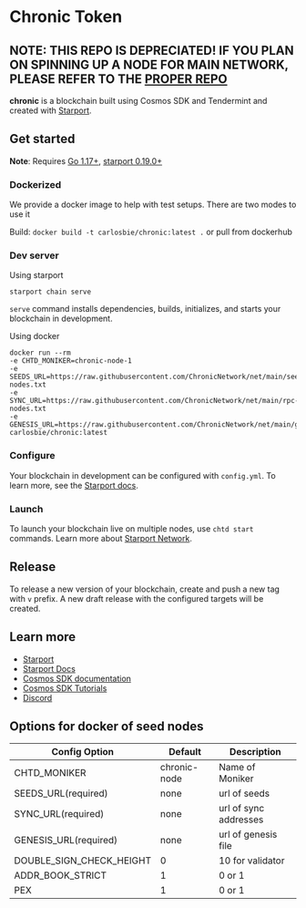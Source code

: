 # Chronic Token
## NOTE: THIS REPO IS DEPRECIATED! IF YOU PLAN ON SPINNING UP A NODE FOR MAIN NETWORK, PLEASE REFER TO THE [PROPER REPO](https://github.com/ChronicNetwork/cht)
**chronic** is a blockchain built using Cosmos SDK and Tendermint and created with [Starport](https://github.com/tendermint/starport).

## Get started

**Note**: Requires [Go 1.17+](https://golang.org/dl/), [starport 0.19.0+](https://starport.com/)

### Dockerized

We provide a docker image to help with test setups. There are two modes to use it

Build: `docker build -t carlosbie/chronic:latest .`  or pull from dockerhub

### Dev server
Using starport
```
starport chain serve
```

`serve` command installs dependencies, builds, initializes, and starts your blockchain in development.

Using docker
```
docker run --rm
-e CHTD_MONIKER=chronic-node-1
-e SEEDS_URL=https://raw.githubusercontent.com/ChronicNetwork/net/main/seed-nodes.txt
-e SYNC_URL=https://raw.githubusercontent.com/ChronicNetwork/net/main/rpc-nodes.txt
-e GENESIS_URL=https://raw.githubusercontent.com/ChronicNetwork/net/main/genesis.json
carlosbie/chronic:latest
```

### Configure

Your blockchain in development can be configured with `config.yml`. To learn more, see the [Starport docs](https://docs.starport.network).

### Launch

To launch your blockchain live on multiple nodes, use `chtd start` commands. Learn more about [Starport Network](https://github.com/tendermint/spn).

## Release
To release a new version of your blockchain, create and push a new tag with `v` prefix. A new draft release with the configured targets will be created.

## Learn more

- [Starport](https://github.com/tendermint/starport)
- [Starport Docs](https://docs.starport.network)
- [Cosmos SDK documentation](https://docs.cosmos.network)
- [Cosmos SDK Tutorials](https://tutorials.cosmos.network)
- [Discord](https://discord.gg/cosmosnetwork)

## Options for docker of seed nodes

| Config Option             | Default      | Description           |
| ------------------------ | ------------ | --------------------- |
| CHTD_MONIKER             | chronic-node | Name of Moniker       |
| SEEDS_URL(required)      | none         | url of seeds          |
| SYNC_URL(required)       | none         | url of sync addresses |
| GENESIS_URL(required)    | none         | url of genesis file    |
| DOUBLE_SIGN_CHECK_HEIGHT | 0            | 10 for validator      |
| ADDR_BOOK_STRICT         | 1            | 0 or 1                |
| PEX                      | 1            | 0 or 1                |

